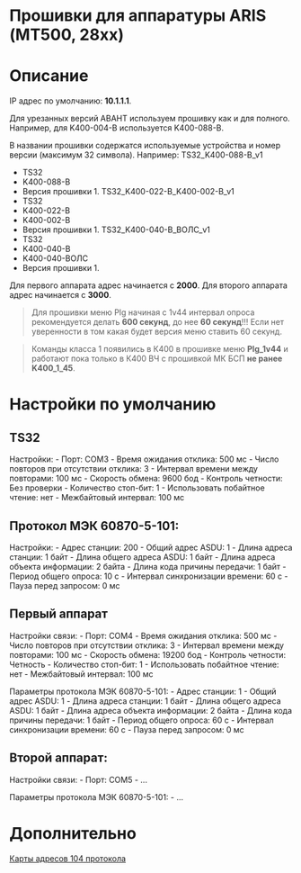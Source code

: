 ﻿Прошивки для аппаратуры ARIS (МТ500, 28xx)
==========================================

# Описание

IP адрес по умолчанию: **10.1.1.1**.

Для урезанных версий АВАНТ используем прошивку как и для полного. Например, для K400-004-B используется K400-088-B.

В названии прошивки содержатся используемые устройства и номер версии (максимум 32 символа).
Например:
TS32_K400-088-B_v1
- TS32
- K400-088-B
- Версия прошивки 1.
TS32_K400-022-B_K400-002-B_v1
- TS32
- K400-022-B
- K400-002-B
- Версия прошивки 1.
TS32_K400-040-B_ВОЛС_v1
- TS32
- K400-040-В
- K400-040-ВОЛС
- Версия прошивки 1.

Для первого аппарата адрес начинается с **2000**.
Для второго аппарата адрес начинается с **3000**.

> Для прошивки меню PIg начиная с 1v44 интервал опроса рекомендуется делать **600 секунд**, до нее **60 секунд**!!! 
Если нет уверенности в том какая будет версия меню ставить 60 секунд. 

> Команды класса 1 появились в К400 в прошивке меню **PIg_1v44** и работают пока только в К400 ВЧ с прошивкой МК БСП **не ранее K400_1_45**.


# Настройки по умолчанию

## TS32

Настройки:
	- Порт: COM3
	- Время ожидания отклика: 500 мс
 	- Число повторов при отсутствии отклика: 3
	- Интервал времени между повторами: 100 мс
	- Скорость обмена: 9600 бод
	- Контроль четности: Без проверки
	- Количество стоп-бит: 1
	- Использовать побайтное чтение: нет
	- Межбайтовый интервал: 100 мс

## Протокол МЭК 60870-5-101:

Настройки:
	- Адрес станции: 200
	- Общий адрес ASDU: 1
	- Длина адреса станции: 1 байт
	- Длина общего адреса ASDU: 1 байт
	- Длина адреса объекта информации: 2 байта
	- Длина кода причины передачи: 1 байт
	- Период общего опроса: 10 с
	- Интервал синхронизации времени: 60 с
	- Пауза перед запросом: 0 мс

## Первый аппарат

Настройки связи:
	- Порт: COM4
	- Время ожидания отклика: 500 мс
 	- Число повторов при отсутствии отклика: 3
	- Интервал времени между повторами: 100 мс
	- Скорость обмена: 19200 бод
	- Контроль четности: Четность
	- Количество стоп-бит: 1
	- Использовать побайтное чтение: нет
	- Межбайтовый интервал: 100 мс

Параметры протокола МЭК 60870-5-101:
	- Адрес станции: 1
	- Общий адрес ASDU: 1
	- Длина адреса станции: 1 байт
	- Длина общего адреса ASDU: 1 байт
	- Длина адреса объекта информации: 2 байта
	- Длина кода причины передачи: 1 байт
	- Период общего опроса: 60 с
	- Интервал синхронизации времени: 60 с
	- Пауза перед запросом: 0 мс

## Второй аппарат:

Настройки связи:
	- Порт: COM5
	- ...

Параметры протокола МЭК 60870-5-101:
	- ...


# Дополнительно

[Карты адресов 104 протокола](101_104/README.md)

 
